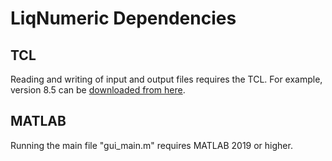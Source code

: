 # LiqNumeric Dependencies

## TCL

Reading and writing of input and output files requires the TCL.
For example, version 8.5 can be [downloaded from here](https://utpl-my.sharepoint.com/:f:/g/personal/lsquinones_utpl_edu_ec/EvlsYSkF-xNKiksKTL53b4gBTC16-91ZjwmPzB51Gb7kYQ?e=FBqdYR).


## MATLAB


Running the main file "gui_main.m" requires MATLAB 2019 or higher.